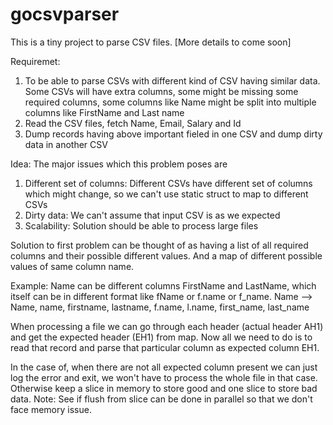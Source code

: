 # gocsvparser

This is a tiny project to parse CSV files. [More details to come soon]

Requiremet: 
1. To be able to parse CSVs with different kind of CSV having similar data. Some CSVs will have extra columns, some might be missing some required columns, some columns like Name might be split into multiple columns like FirstName and Last name
2. Read the CSV files, fetch Name, Email, Salary and Id
3. Dump records having above important fieled in one CSV and dump dirty data in another CSV


Idea: 
The major issues which this problem poses are
1. Different set of columns: Different CSVs have different set of columns which might change, so we can't use static struct to map to different CSVs
2. Dirty data: We can't assume that input CSV is as we expected 
3. Scalability: Solution should be able to process large files 

Solution to first problem can be thought of as having a list  of all required columns and their possible different values. And a map of different possible values of same column name. 

Example: Name can be different columns FirstName and LastName, which itself can be in different format like fName or f.name or f_name. 
Name --> Name, name, firstname, lastname, f.name, l.name, first_name, last_name

When processing a file we can go through each header (actual header AH1) and get the expected header (EH1) from map. Now all we need to do is to read that record and parse that particular column as expected column EH1. 

In the case of, when there are not all expected column present we can just log the error and exit, we won't have to process the whole file in that case. Otherwise keep a slice in memory to store good and one slice to store bad data. Note: See if flush from slice can be done in parallel so that we don't face memory issue. 

